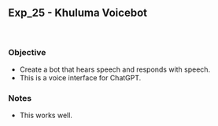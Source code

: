 ## Exp_25 - Khuluma Voicebot 
<br>

### Objective

- Create a bot that hears speech and responds with speech.
- This is a voice interface for ChatGPT.

### Notes
- This works well.

<br>
